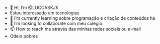 - 👋 Hi, I’m @LUCCASKJK
- Estou interessado em tecnologias    
- 🌱 I’m currently learning sobre  programação e criação de conteúdos ha
- 💞️ I’m looking to collaborate com  meu colégio
- 📫 How to reach me  através das minhas redes sociais ou e-mail
-  Odeio pobres
<!---
LUCCASKJK/LUCCASKJK is a ✨ special ✨ repository because its `README.md` (this file) appears on your GitHub profile.
You can click the Preview link to take a look at your changes
